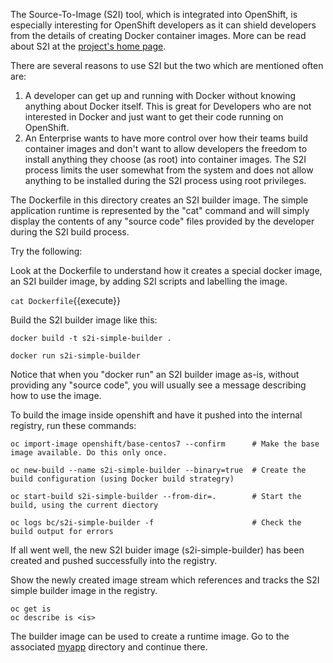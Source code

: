 The Source-To-Image (S2I) tool, which is integrated into OpenShift, is especially interesting for OpenShift developers as it can shield developers from the details of creating Docker container images.  More can be read about S2I at the [project's home page](https://github.com/openshift/source-to-image/).

There are several reasons to use S2I but the two which are mentioned often are:

1. A developer can get up and running with Docker without knowing anything about Docker itself.  This is great for Developers who are not interested in Docker and just want to get their code running on OpenShift. 
1. An Enterprise wants to have more control over how their teams build container images and don't want to allow developers the freedom to install anything they choose (as root) into container images.  The S2I process limits the user somewhat from the system and does not allow anything to be installed during the S2I process using root privileges. 

The Dockerfile in this directory creates an S2I builder image.  The simple application runtime is represented by the "cat" command and will simply display the contents of any "source code" files provided by the developer during the S2I build process. 

Try the following:

Look at the Dockerfile to understand how it creates a special docker image, an S2I builder image, by adding S2I scripts and labelling the image. 

``cat Dockerfile``{{execute}}

Build the S2I builder image like this:

```
docker build -t s2i-simple-builder . 

docker run s2i-simple-builder
```

Notice that when you "docker run" an S2I builder image as-is, without providing any "source code", you will usually see a message describing how to use the image. 

To build the image inside openshift and have it pushed into the internal registry, run these commands:

```
oc import-image openshift/base-centos7 --confirm      # Make the base image available. Do this only once.

oc new-build --name s2i-simple-builder --binary=true  # Create the build configuration (using Docker build strategry) 

oc start-build s2i-simple-builder --from-dir=.        # Start the build, using the current diectory

oc logs bc/s2i-simple-builder -f                      # Check the build output for errors 
```

If all went well, the new S2I buider image (s2i-simple-builder) has been created and pushed successfully into the registry.

Show the newly created image stream which references and tracks the S2I simple builder image in the registry.

```
oc get is
oc describe is <is>
```

The builder image can be used to create a runtime image.  Go to the associated [myapp](../myapp) directory and continue there.

